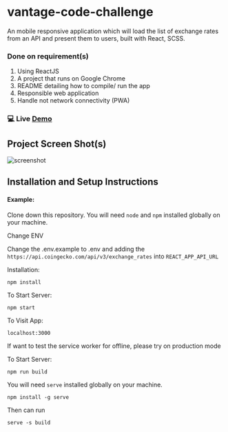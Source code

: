 # vantage-code-challenge

An mobile responsive application which will load the list of exchange rates from an API and present them to users, built with React, SCSS.

### Done on requirement(s)
1. Using ReactJS
2. A project that runs on Google Chrome
3. README detailing how to compile/ run the app
4. Responsible web application
5. Handle not network connectivity (PWA)

### 💻 Live [Demo](https://vantage-code-challenge.netlify.app/)

## Project Screen Shot(s)
![screenshot](https://user-images.githubusercontent.com/47911072/198977358-9d3306c3-f73c-4b7c-ba19-0b85a4701e25.png)

## Installation and Setup Instructions

#### Example:  

Clone down this repository. You will need `node` and `npm` installed globally on your machine.  

Change ENV

Change the .env.example to .env and adding the `https://api.coingecko.com/api/v3/exchange_rates` into `REACT_APP_API_URL`

Installation:

`npm install`  

To Start Server:

`npm start`

To Visit App:

`localhost:3000`

If want to test the service worker for offline, please try on production mode

To Start Server:

`npm run build`

You will need `serve` installed globally on your machine.

`npm install -g serve`

Then can run

`serve -s build`
